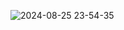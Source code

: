 ![2024-08-25 23-54-35](https://github.com/user-attachments/assets/96a51b97-7e38-4f42-b501-be9086d3301e)

